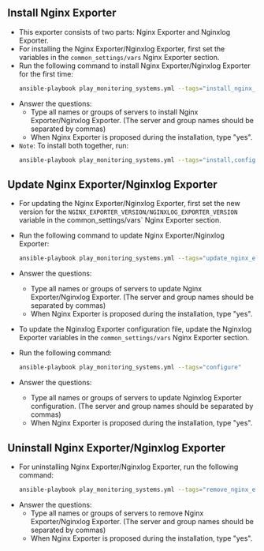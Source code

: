 ## Install Nginx Exporter
- This exporter consists of two parts: Nginx Exporter and Nginxlog Exporter.
- For installing the Nginx Exporter/Nginxlog Exporter, first set the variables in the `common_settings/vars` Nginx Exporter section.
- Run the following command to install Nginx Exporter/Nginxlog Exporter for the first time:
  ```sh
  ansible-playbook play_monitoring_systems.yml --tags="install_nginx_exporter,install_nginxlog_exporter"
  ```
- Answer the questions:
  - Type all names or groups of servers to install Nginx Exporter/Nginxlog Exporter. (The server and group names should be separated by commas)
  - When Nginx Exporter is proposed during the installation, type "yes".
- `Note`: To install both together, run:
  ```sh
  ansible-playbook play_monitoring_systems.yml --tags="install,configure"
  ```
## Update Nginx Exporter/Nginxlog Exporter
- For updating the Nginx Exporter/Nginxlog Exporter, first set the new version for the `NGINX_EXPORTER_VERSION/NGINXLOG_EXPORTER_VERSION` variable in the common_settings/vars` Nginx Exporter section.
- Run the following command to update Nginx Exporter/Nginxlog Exporter:
  ```sh
  ansible-playbook play_monitoring_systems.yml --tags="update_nginx_exporter,update_nginxlog_exporter"
  ```
- Answer the questions:
  - Type all names or groups of servers to update Nginx Exporter/Nginxlog Exporter. (The server and group names should be separated by commas)
  - When Nginx Exporter is proposed during the installation, type "yes".

- To update the Nginxlog Exporter configuration file, update the Nginxlog Exporter variables in the `common_settings/vars` Nginx Exporter section.
- Run the following command:
  ```sh
  ansible-playbook play_monitoring_systems.yml --tags="configure"
  ```
- Answer the questions:
  - Type all names or groups of servers to update Nginxlog Exporter configuration. (The server and group names should be separated by commas)
  - When Nginx Exporter is proposed during the installation, type "yes".
## Uninstall Nginx Exporter/Nginxlog Exporter 
- For uninstalling Nginx Exporter/Nginxlog Exporter, run the following command:
  ```sh
  ansible-playbook play_monitoring_systems.yml --tags="remove_nginx_exporter,remove_nginxlog_exporter"
  ```
- Answer the questions:
  - Type all names or groups of servers to remove Nginx Exporter/Nginxlog Exporter. (The server and group names should be separated by commas)
  - When Nginx Exporter is proposed during the installation, type "yes".